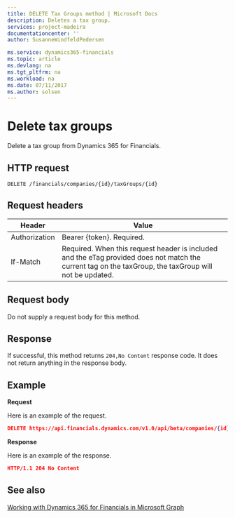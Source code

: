 ```yaml
---
title: DELETE Tax Groups method | Microsoft Docs
description: Deletes a tax group.
services: project-madeira
documentationcenter: ''
author: SusanneWindfeldPedersen

ms.service: dynamics365-financials
ms.topic: article
ms.devlang: na
ms.tgt_pltfrm: na
ms.workload: na
ms.date: 07/11/2017
ms.author: solsen
---
```


# Delete tax groups
Delete a tax group from Dynamics 365 for Financials.

## HTTP request  
```
DELETE /financials/companies/{id}/taxGroups/{id}
```

## Request headers
|Header|Value|
|------|-----|
|Authorization  |Bearer {token}. Required. |
|If-Match       |Required. When this request header is included and the eTag provided does not match the current tag on the taxGroup, the taxGroup will not be updated. |

## Request body
Do not supply a request body for this method.

## Response
If successful, this method returns ```204,No Content``` response code. It does not return anything in the response body.

## Example

**Request**

Here is an example of the request.

```json
DELETE https://api.financials.dynamics.com/v1.0/api/beta/companies/{id}/taxGroups/{id}
```

**Response** 

Here is an example of the response. 

```json
HTTP/1.1 204 No Content
```

## See also  
[Working with Dynamics 365 for Financials in Microsoft Graph](../api/dynamics_graph_reference.md)  
